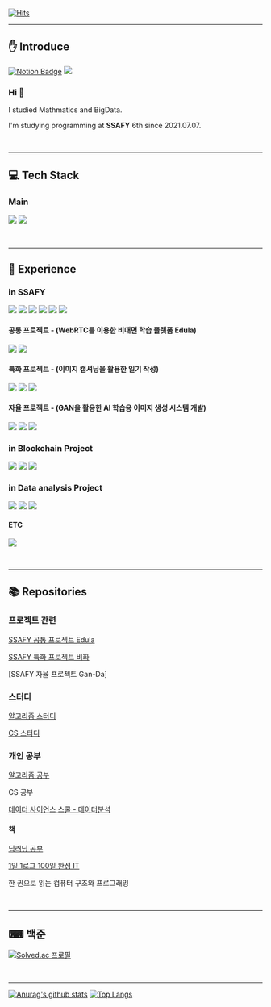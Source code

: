 <br>

[![Hits](https://hits.seeyoufarm.com/api/count/incr/badge.svg?url=https%3A%2F%2Fgithub.com%2Fminicks&count_bg=%23375CE3&title_bg=%23555555&icon=&icon_color=%23E7E7E7&title=visit&edge_flat=false)](https://hits.seeyoufarm.com)

<hr>

## ✋ Introduce
[![Notion Badge](https://img.shields.io/badge/Notion-000000?style=for-the-badge&logo=Notion&logoColor=white&logoWidth=10)](https://minick.notion.site/4fbbc096b0ee437aaa793d27c6fcfd54)
[<img src="https://img.shields.io/badge/Tistory-092E20?style=for-the-badge&logoWidth=10"/></a>](https://h-study.tistory.com/)

### Hi 👋

I studied Mathmatics and BigData.

I'm studying programming at **SSAFY** 6th since 2021.07.07.

<br>

<hr>

## :computer: Tech Stack

### Main
<img src="https://img.shields.io/badge/Python-3766AB?style=for-the-badge&logoWidth=30&logo=Python&logoColor=white"/></a>
<img src="https://img.shields.io/badge/Django-092E20?style=for-the-badge&logoWidth=30&logo=Django&logoColor=white"/></a>

<br>

<hr>

## :book: Experience

### in SSAFY
<img src="https://img.shields.io/badge/Python-3766AB?style=for-the-badge&logoWidth=30&logo=Python&logoColor=white"/></a>
<img src="https://img.shields.io/badge/Django-092E20?style=for-the-badge&logoWidth=30&logo=Django&logoColor=white"/></a>
<img src="https://img.shields.io/badge/JavaScript-F7DF1E??style=for-the-badge&logoWidth=30&logo=JavaScript&logoColor=white"/></a>
<img src="https://img.shields.io/badge/Vue.js-4FC08D?style=for-the-badge&logoWidth=30&logo=Vue.js&logoColor=white"/></a>
<img src="https://img.shields.io/badge/HTML5-E34F26?style=for-the-badge&logoWidth=30&logo=HTML&logoColor=white"/></a>
<img src="https://img.shields.io/badge/CSS3-1572B6?style=for-the-badge&logoWidth=30&logo=CSS&logoColor=white"/></a>
#### 공통 프로젝트 - (WebRTC를 이용한 비대면 학습 플랫폼 Edula)
<img src="https://img.shields.io/badge/Python-3766AB?style=for-the-badge&logoWidth=30&logo=Python&logoColor=white"/></a>
<img src="https://img.shields.io/badge/Django-092E20?style=for-the-badge&logoWidth=30&logo=Django&logoColor=white"/></a>
#### 특화 프로젝트 - (이미지 캡셔닝을 활용한 일기 작성)
<img src="https://img.shields.io/badge/Python-3766AB?style=for-the-badge&logoWidth=30&logo=Python&logoColor=white"/></a>
<img src="https://img.shields.io/badge/Django-092E20?style=for-the-badge&logoWidth=30&logo=Django&logoColor=white"/></a>
<img src="https://img.shields.io/badge/TensorFlow-%23FF6F00?style=for-the-badge&logoWidth=30&logo=TensorFlow&logoColor=white"/></a>
#### 자율 프로젝트 - (GAN을 활용한 AI 학습용 이미지 생성 시스템 개발)
<img src="https://img.shields.io/badge/Python-3766AB?style=for-the-badge&logoWidth=30&logo=Python&logoColor=white"/></a>
<img src="https://img.shields.io/badge/FastAPI-009688?style=for-the-badge&logoWidth=30&logo=TensorFlow&logoColor=white"/></a>
<img src="https://img.shields.io/badge/PyTorch-EE4C2C?style=for-the-badge&logoWidth=30&logo=Django&logoColor=white"/></a>



### in Blockchain Project
<img src="https://img.shields.io/badge/Go-00ADD8?style=for-the-badge&logoWidth=30&logo=Go&logoColor=white"/></a>
<img src="https://img.shields.io/badge/Solidity-363636?style=for-the-badge&logoWidth=30&logo=Solidity&logoColor=white"/></a>
<img src="https://img.shields.io/badge/React-61DAFB?style=for-the-badge&logoWidth=30&logo=React&logoColor=white"/></a>

### in Data analysis Project
<img src="https://img.shields.io/badge/Python-3766AB?style=for-the-badge&logoWidth=30&logo=Python&logoColor=white"/></a>
<img src="https://img.shields.io/badge/pandas-150458?style=for-the-badge&logoWidth=30&logo=pandas&logoColor=white"/></a>
<img src="https://img.shields.io/badge/TensorFlow-FF6F00?style=for-the-badge&logoWidth=30&logo=TensorFlow&logoColor=white"/></a>

#### ETC
<img src="https://img.shields.io/badge/MySQL-4479A1?style=for-the-badge&logoWidth=30&logo=MySQL&logoColor=white"/></a>

<br>

<hr>

## 📚 Repositories

### 프로젝트 관련
[SSAFY 공통 프로젝트 Edula](https://github.com/minicks/Edula)

[SSAFY 특화 프로젝트 비화](https://github.com/minicks/FlowerDiary)

[SSAFY 자율 프로젝트 Gan-Da]

### 스터디
[알고리즘 스터디](https://github.com/mintropy/algorithm_pulzo)

[CS 스터디](https://github.com/minicks/cs_pulzo)

### 개인 공부
[알고리즘 공부](https://github.com/minicks/-Algorithm_Study)

CS 공부

[데이터 사이언스 스쿨 - 데이터분석](https://github.com/minicks/Datascience__school)

#### 책
[딥러닝 공부](https://github.com/minicks/Deeplearning)

[1일 1로그 100일 완성 IT](https://github.com/minicks/1day1log) 

한 권으로 읽는 컴퓨터 구조와 프로그래밍

<br>

<hr>

## ⌨ 백준

[![Solved.ac
프로필](http://mazassumnida.wtf/api/v2/generate_badge?boj=xorbs578)](https://solved.ac/xorbs578) 

<br>

<hr>

[![Anurag's github stats](https://github-readme-stats.vercel.app/api?username=minicks)](https://github.com/anuraghazra/github-readme-stats)
[![Top Langs](https://github-readme-stats.vercel.app/api/top-langs/?username=minicks&layout=compact)](https://github.com/anuraghazra/github-readme-stats)




<!--
**minicks/minicks** is a ✨ _special_ ✨ repository because its `README.md` (this file) appears on your GitHub profile.

Here are some ideas to get you started:

- 🔭 I’m currently working on ...
- 🌱 I’m currently learning ...
- 👯 I’m looking to collaborate on ...
- 🤔 I’m looking for help with ...
- 💬 Ask me about ...
- 📫 How to reach me: ...
- 😄 Pronouns: ...
- ⚡ Fun fact: ...
-->
